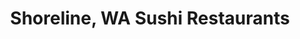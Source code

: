 ---
layout: city
title: Shoreline, WA Sushi Restaurants
permalink: /washington/shoreline/
stateAbbr: WA
stateName: Washington
cityName: Shoreline

---